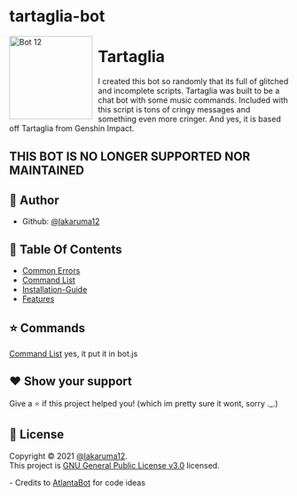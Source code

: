 # tartaglia-bot
<img width="150" height="150" align="left" style="float: left; margin: 0 10px 0 0;" alt="Bot 12" src="https://i.pinimg.com/originals/b4/2a/2d/b42a2d57f721e5de806968a0f5a8f0c9.jpga">  


# Tartaglia

I created this bot so randomly that its full of glitched and incomplete scripts.
Tartaglia was built to be a chat bot with some music commands. Included with this script is tons of cringy messages and something even more cringer.
And yes, it is based off Tartaglia from Genshin Impact.


## THIS BOT IS NO LONGER SUPPORTED NOR MAINTAINED


## 👤 Author
* Github: [@lakaruma12](https://github.com/lakaruma12)

## 📔 Table Of Contents

* [Common Errors](https://github.com/Koolwiza/Bot-12/blob/main/docs/installation/common-errors.md)
* [Command  List](https://github.com/Koolwiza/Bot-12/blob/main/docs/commands.md)
* [Installation-Guide](https://github.com/Koolwiza/Bot-12/blob/main/docs/installation/installation-guide.md)
* [Features](https://github.com/Koolwiza/Bot-12#features)

## ⭐ Commands

[Command List](https://github.com/Koolwiza/Bot-12/blob/main/docs/commands.md) yes, it put it in bot.js


## ❤️ Show your support

Give a ⭐️ if this project helped you! (which im pretty sure it wont, sorry ._.)

## 📝 License

Copyright © 2021 [@lakaruma12](https://github.com/lakaruma12).<br />
This project is [GNU General Public License v3.0](https://github.com/lakaruma12/tartaglia-bot/blob/main/LICENSE) licensed.


\- Credits to [AtlantaBot](https://github.com/Androz2091/AtlantaBot) for code ideas